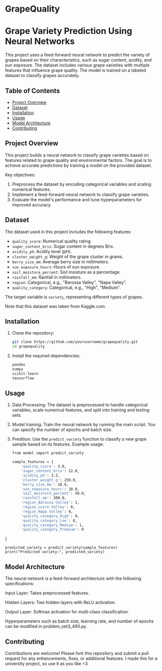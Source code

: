 # GrapeQuality
# Grape Variety Prediction Using Neural Networks

This project uses a feed-forward neural network to predict the variety of grapes based on their characteristics, such as sugar content, acidity, and sun exposure. The dataset includes various grape varieties with multiple features that influence grape quality. The model is trained on a labeled dataset to classify grapes accurately.

## Table of Contents

- [Project Overview](#project-overview)
- [Dataset](#dataset)
- [Installation](#installation)
- [Usage](#usage)
- [Model Architecture](#model-architecture)
- [Contributing](#contributing)

## Project Overview

This project builds a neural network to classify grape varieties based on features related to grape quality and environmental factors. The goal is to achieve accurate predictions by training a model on the provided dataset.

Key objectives:
1. Preprocess the dataset by encoding categorical variables and scaling numerical features.
2. Implement a feed-forward neural network to classify grape varieties.
3. Evaluate the model's performance and tune hyperparameters for improved accuracy.

## Dataset

The dataset used in this project includes the following features:
- `quality_score`: Numerical quality rating.
- `sugar_content_brix`: Sugar content in degrees Brix.
- `acidity_ph`: Acidity level (pH).
- `cluster_weight_g`: Weight of the grape cluster in grams.
- `berry_size_mm`: Average berry size in millimeters.
- `sun_exposure_hours`: Hours of sun exposure.
- `soil_moisture_percent`: Soil moisture as a percentage.
- `rainfall_mm`: Rainfall in millimeters.
- `region`: Categorical, e.g., "Barossa Valley", "Napa Valley".
- `quality_category`: Categorical, e.g., "High", "Medium".

The target variable is `variety`, representing different types of grapes.

Note that this dataset was taken from Kaggle.com.

## Installation

1. Clone the repository:

   ```bash
   git clone https://github.com/yourusername/grapequality.git
   cd grapequality

2. Install the required dependencies:

    ```bash
    pandas
    numpy
    scikit-learn
    tensorflow

## Usage

1. Data Processing: The dataset is preprocessed to handle categorical variables, scale numerical features, and split into training and testing sets.
2. Model training: Train the neural network by running the main script. You can specify the number of epochs and batch size.
3. Predition: Use the `predict_variety` function to classify a new grape sample based on its features. Example usage:

    ```bash
    from model import predict_variety

    sample_features = {
        'quality_score': 3.0,
        'sugar_content_brix': 22.0,
        'acidity_ph': 3.2,
        'cluster_weight_g': 250.0,
        'berry_size_mm': 18.0,
        'sun_exposure_hours': 10.0,
        'soil_moisture_percent': 50.0,
        'rainfall_mm': 300.0,
        'region_Barossa Valley': 1,
        'region_Loire Valley': 0,
        'region_Napa Valley': 0,
        'quality_category_High': 0,
        'quality_category_Low': 0,
        'quality_category_Medium': 1,
        'quality_category_Premium': 0
}

    predicted_variety = predict_variety(sample_features)
    print("Predicted variety:", predicted_variety)

## Model Architecture

The neural network is a feed-forward architecture with the following specifications:

Input Layer: Takes preprocessed features.

Hidden Layers: Two hidden layers with ReLU activation.

Output Layer: Softmax activation for multi-class classification.

Hyperparameters such as batch size, learning rate, and number of epochs can be modified in problem_set3_490.py.

## Contributing
Contributions are welcome! Please fork this repository and submit a pull request for any enhancements, fixes, or additional features. I made this for a university project, so use it as you like <3


